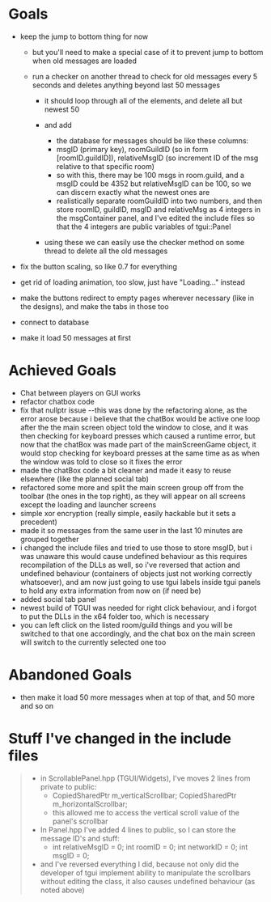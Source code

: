 # Goals

- keep the jump to bottom thing for now

  - but you'll need to make a special case of it to prevent jump to bottom when old messages are loaded

  - run a checker on another thread to check for old messages every 5 seconds and deletes anything beyond last 50 messages

    - it should loop through all of the elements, and delete all but newest 50

    - and add

      - the database for messages should be like these columns: 

      + msgID (primary key), roomGuildID (so in form [roomID.guildID]), relativeMsgID (so increment ID of the msg relative to that specific room)

      - so with this, there may be 100 msgs in room.guild, and a msgID could be 4352 but relativeMsgID can be 100, so we can discern exactly what the newest ones are
      - realistically separate roomGuildID into two numbers, and then store roomID, guildID, msgID and relativeMsg as 4 integers in the msgContainer panel, and I've edited the include files so that the 4 integers are public variables of tgui::Panel

    - using these we can easily use the checker method on some thread to delete all the old messages



- fix the button scaling, so like 0.7 for everything
- get rid of loading animation, too slow, just have "Loading..." instead
- make the buttons redirect to empty pages wherever necessary (like in the designs), and make the tabs in those too
- connect to database
- make it load 50 messages at first

# Achieved Goals

- Chat between players on GUI works
- refactor chatbox code
- fix that nullptr issue --this was done by the refactoring alone, as the error arose because i believe that the chatBox would be active one loop after the the main screen object told the window to close, and it was then checking for keyboard presses which caused a runtime error, but now that the chatBox was made part of the mainScreenGame object, it would stop checking for keyboard presses at the same time as as when the window was told to close so it fixes the error
- made the chatBox code a bit cleaner and made it easy to reuse elsewhere (like the planned social tab)
- refactored some more and split the main screen group off from the toolbar (the ones in the top right), as they will appear on all screens except the loading and launcher screens
- simple xor encryption (really simple, easily hackable but it sets a precedent)
- made it so messages from the same user in the last 10 minutes are grouped together
- i changed the include files and tried to use those to store msgID, but i was unaware this would cause undefined behaviour as this requires recompilation of the DLLs as well, so i've reversed that action and undefined behaviour (containers of objects just not working correctly whatsoever), and am now just going to use tgui labels inside tgui panels to hold any extra information from now on (if need be)
- added social tab panel
- newest build of TGUI was needed for right click behaviour, and i forgot to put the DLLs in the x64 folder too, which is necessary
- you can left click on the listed room/guild things and you will be switched to that one accordingly, and the chat box on the main screen will switch to the currently selected one too

# Abandoned Goals

- then make it load 50 more messages when at top of that, and 50 more and so on

# Stuff I've changed in the include files

> - in ScrollablePanel.hpp (TGUI/Widgets), I've moves 2 lines from private to public:
>   - CopiedSharedPtr<ScrollbarChildWidget> m_verticalScrollbar;
>  CopiedSharedPtr<ScrollbarChildWidget> m_horizontalScrollbar;
>   - this allowed me to access the vertical scroll value of the panel's scrollbar
> - In Panel.hpp I've added 4 lines to public, so I can store the message ID's and stuff:
>   - int relativeMsgID = 0;
>  int roomID = 0;
>  int networkID = 0;
>  int msgID = 0;
> - and I've reversed everything I did, because not only did the developer of tgui implement ability to manipulate the scrollbars without editing the class, it also causes undefined behaviour (as noted above)